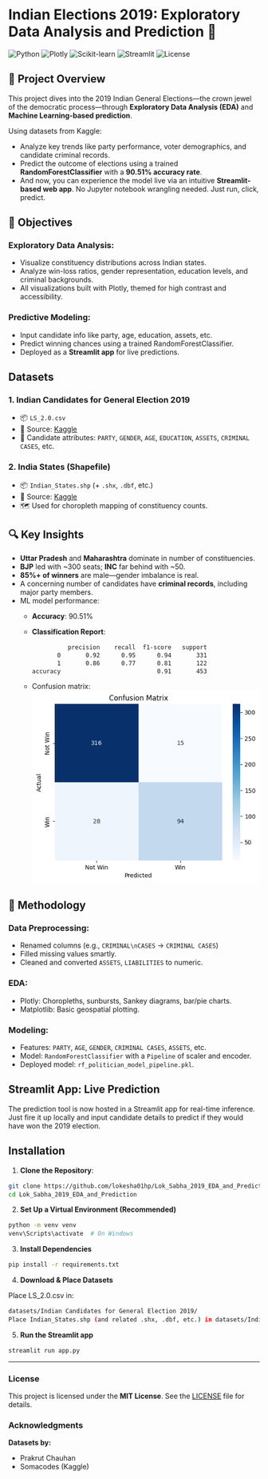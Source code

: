 # Indian Elections 2019: Exploratory Data Analysis and Prediction 🎯

![Python](https://img.shields.io/badge/Python-3.8%2B-blue) ![Plotly](https://img.shields.io/badge/Plotly-4.0%2B-orange) ![Scikit-learn](https://img.shields.io/badge/Scikit--learn-1.0%2B-green) ![Streamlit](https://img.shields.io/badge/Streamlit-1.20%2B-red) ![License](https://img.shields.io/badge/License-MIT-yellow)

## 🚀 Project Overview

This project dives into the 2019 Indian General Elections—the crown jewel of the democratic process—through **Exploratory Data Analysis (EDA)** and **Machine Learning-based prediction**.

Using datasets from Kaggle:

- Analyze key trends like party performance, voter demographics, and candidate criminal records.
- Predict the outcome of elections using a trained **RandomForestClassifier** with a **90.51% accuracy rate**.
- And now, you can experience the model live via an intuitive **Streamlit-based web app**. No Jupyter notebook wrangling needed. Just run, click, predict.

## 🎯 Objectives

### Exploratory Data Analysis:
- Visualize constituency distributions across Indian states.
- Analyze win-loss ratios, gender representation, education levels, and criminal backgrounds.
- All visualizations built with Plotly, themed for high contrast and accessibility.

### Predictive Modeling:
- Input candidate info like party, age, education, assets, etc.
- Predict winning chances using a trained RandomForestClassifier.
- Deployed as a **Streamlit app** for live predictions.

## Datasets

### 1. **Indian Candidates for General Election 2019**  
- 📦 `LS_2.0.csv`  
- 🧭 Source: [Kaggle](https://www.kaggle.com/datasets/prakrutchauhan/indian-candidates-for-general-election-2019)  
- 📝 Candidate attributes: `PARTY`, `GENDER`, `AGE`, `EDUCATION`, `ASSETS`, `CRIMINAL CASES`, etc.

### 2. **India States (Shapefile)**  
- 📦 `Indian_States.shp` (+ `.shx`, `.dbf`, etc.)  
- 🧭 Source: [Kaggle](https://www.kaggle.com/datasets/somacodes/india-states)  
- 🗺 Used for choropleth mapping of constituency counts.

## 🔍 Key Insights

- **Uttar Pradesh** and **Maharashtra** dominate in number of constituencies.
- **BJP** led with ~300 seats; **INC** far behind with ~50.
- **85%+ of winners** are male—gender imbalance is real.
- A concerning number of candidates have **criminal records**, including major party members.
- ML model performance:
  - **Accuracy**: 90.51%
  - **Classification Report**:

    ```
              precision    recall  f1-score   support
           0       0.92      0.95      0.94       331
           1       0.86      0.77      0.81       122
    accuracy                           0.91       453
    ```

  - Confusion matrix:
    ![Confusion Matrix](confusion_matrix.png)

## 🔧 Methodology

### Data Preprocessing:
- Renamed columns (e.g., `CRIMINAL\nCASES` → `CRIMINAL CASES`)
- Filled missing values smartly.
- Cleaned and converted `ASSETS`, `LIABILITIES` to numeric.

### EDA:
- Plotly: Choropleths, sunbursts, Sankey diagrams, bar/pie charts.
- Matplotlib: Basic geospatial plotting.

### Modeling:
- Features: `PARTY`, `AGE`, `GENDER`, `CRIMINAL CASES`, `ASSETS`, etc.
- Model: `RandomForestClassifier` with a `Pipeline` of scaler and encoder.
- Deployed model: `rf_politician_model_pipeline.pkl`.

## Streamlit App: Live Prediction

The prediction tool is now hosted in a Streamlit app for real-time inference.  
Just fire it up locally and input candidate details to predict if they would have won the 2019 election.


## Installation

1. **Clone the Repository**:
```bash
git clone https://github.com/lokesha01hp/Lok_Sabha_2019_EDA_and_Prediction.git
cd Lok_Sabha_2019_EDA_and_Prediction
```

2. **Set Up a Virtual Environment (Recommended)**

```bash
python -m venv venv
venv\Scripts\activate  # On Windows
```

3. **Install Dependencies**

```bash
pip install -r requirements.txt
```

4. **Download & Place Datasets**

Place LS_2.0.csv in:

```bash
datasets/Indian Candidates for General Election 2019/
Place Indian_States.shp (and related .shx, .dbf, etc.) in datasets/India states/Igismap/:
```

5. **Run the Streamlit app**

```bash
streamlit run app.py
```


---

### License

This project is licensed under the **MIT License**. See the [LICENSE](LICENSE) file for details.



### Acknowledgments

**Datasets by:**
- Prakrut Chauhan  
- Somacodes (Kaggle)

